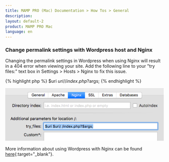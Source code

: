 ```yaml
---
title: MAMP PRO (Mac) Documentation > How Tos > General
description: 
layout: default-2
product: MAMP PRO Mac
language: en
---
```


### Change permalink settings with Wordpress host and Nginx

Changing the permalink settings in Wordpress when using Nginx will result in a 404 error when viewing your site. Add the following line to your "try files:" text box in Settings > Hosts > Nginx to fix this issue. 

 {% highlight php %}
  $uri $uri/ /index.php?$args;
 {% endhighlight %}
 
 ![MAMP](/en/MAMP-PRO-Mac/How-Tos/General/SetupWPwithNginx/permalinks.png)
 
 More information about using Wordpress with Nginx can be found [here](https://www.nginx.com/resources/wiki/start/topics/recipes/wordpress/){:target="_blank"}. 


